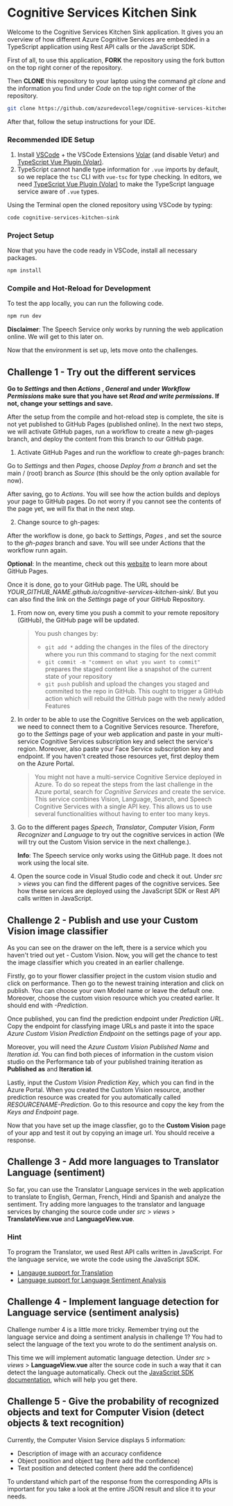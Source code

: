 # Cognitive Services Kitchen Sink

Welcome to the Cognitive Services Kitchen Sink application. It gives you an overview of how different Azure Cognitive Services are embedded in a TypeScript application using Rest API calls or the JavaScript SDK.

First of all, to use this application, **FORK** the repository using the fork button on the top right corner of the repository.

Then **CLONE** this repository to your laptop using the command _git clone_ and the information you find under _Code_ on the top right corner of the repository.

```sh
git clone https://github.com/azuredevcollege/cognitive-services-kitchen-sink.git
```

After that, follow the setup instructions for your IDE. 

### Recommended IDE Setup

1. Install [VSCode](https://code.visualstudio.com/) + the VSCode Extensions [Volar](https://marketplace.visualstudio.com/items?itemName=johnsoncodehk.volar) (and disable Vetur) and [TypeScript Vue Plugin (Volar)](https://marketplace.visualstudio.com/items?itemName=johnsoncodehk.vscode-typescript-vue-plugin).
2. TypeScript cannot handle type information for `.vue` imports by default, so we replace the `tsc` CLI with `vue-tsc` for type checking. In editors, we need [TypeScript Vue Plugin (Volar)](https://marketplace.visualstudio.com/items?itemName=johnsoncodehk.vscode-typescript-vue-plugin) to make the TypeScript language service aware of `.vue` types.

Using the Terminal open the cloned repository using VSCode by typing:

```sh
code cognitive-services-kitchen-sink
```

### Project Setup

Now that you have the code ready in VSCode, install all necessary packages.

```sh
npm install
```

### Compile and Hot-Reload for Development

To test the app locally, you can run the following code.

```sh
npm run dev
```

**Disclaimer**: The Speech Service only works by running the web application online. We will get to this later on.

Now that the environment is set up, lets move onto the challenges.

## Challenge 1 - Try out the different services

**Go to _Settings_ and then _Actions_ , _General_ and under _Workflow Permissions_ make sure that you have set _Read and write permissions_. If not, change your settings and save.**

After the setup from the compile and hot-reload step is complete, the site is not yet published to GitHub Pages (published online). In the next two steps, we will activate GitHub pages, run a workflow to create a new gh-pages branch, and deploy the content from this branch to our GitHub page.

1. Activate GitHub Pages and run the workflow to create gh-pages branch:
  
  Go to _Settings_ and then _Pages_, choose _Deploy from a branch_ and set the main / (root) branch as _Source_ (this should be the only option available for now).
  
  After saving, go to _Actions_. You will see how the action builds and deploys your page to GitHub pages. Do not worry if you cannot see the contents of the page yet, we will fix that in the next step.

2. Change source to gh-pages:
  
  After the workflow is done, go back to _Settings_, _Pages_ , and set the source to the _gh-pages_ branch and save. You will see under _Actions_ that the workflow runn again.

   **Optional**: In the meantime, check out this [website](https://docs.github.com/en/pages/getting-started-with-github-pages) to learn more about GitHub Pages.

   Once it is done, go to your GitHub page. The URL should be *YOUR_GITHUB_NAME.github.io/cognitive-services-kitchen-sink/*. But you can also find the link on the *Settings* page of your GitHub Repository.
   
   
1. From now on, every time you push a commit to your remote repository (GitHub), the GitHub page will be updated.
   > You push changes by:
      > - `git add *` adding the changes in the files of the directory where you run this command to staging for the next commit
      > - `git commit -m "comment on what you want to commit"` prepares the staged content like a snapshot of the current state of your repository
      > - `git push` publish and upload the changes you staged and commited to the repo in GitHub. This ought to trigger a GitHub action which will rebuild the GitHub page with the newly added Features

1. In order to be able to use the Cognitive Services on the web application, we need to connect them to a Cognitive Services resource. Therefore, go to the _Settings_ page of your web application and paste in your multi-service Cognitive Services subscription key and select the service's region. Moreover, also paste your Face Service subscription key and endpoint. If you haven't created those resources yet, first deploy them on the Azure Portal.
   > You might not have a multi-service Cognitive Service deployed in Azure. To do so repeat the steps from the last challenge in the Azure portal, search for *Cognitive Services* and create the service. This service combines Vision, Language, Search, and Speech Cognitive Services with a single API key. This allows us to use several functionalities without having to enter too many keys.

1. Go to the different pages _Speech_,  _Translator_, _Computer Vision_, _Form Recognizer_ and _Language_ to try out the cognitive services in action (We will try out the Custom Vision service in the next challenge.).

   **Info**: The Speech service only works using the GitHub page. It does not work using the local site.

1. Open the source code in Visual Studio code and check it out. Under _src_ > _views_ you can find the different pages of the cognitive services. See how these services are deployed using the JavaScript SDK or Rest API calls written in JavaScript.

## Challenge 2 - Publish and use your Custom Vision image classifier

As you can see on the drawer on the left, there is a service which you haven't tried out yet - Custom Vision. Now, you will get the chance to test the image classifier which you created in an earlier challenge.

Firstly, go to your flower classifier project in the custom vision studio and click on performance. Then go to the newest training interation and click on publish. You can choose your own Model name or leave the default one. Moreover, choose the custom vision resource which you created earlier. It should end with _-Prediction_.

Once published, you can find the prediction endpoint under _Prediction URL_. Copy the endpoint for classfying image URLs and paste it into the space _Azure Custom Vision Prediction Endpoint_ on the settings page of your app.

Moreover, you will need the _Azure Custom Vision Published Name_ and _Iteration id_. You can find both pieces of information in the custom vision studio on the Performance tab of your published training iteration as **Published as** and **Iteration id**.

Lastly, input the _Custom Vision Prediction Key_, which you can find in the Azure Portal. When you created the Custom Vision resource, another prediction resource was created for you automatically called _RESOURCENAME-Prediction_. Go to this resource and copy the key from the _Keys and Endpoint_ page.

Now that you have set up the image classfier, go to the **Custom Vision** page of your app and test it out by copying an image url. You should receive a response.

## Challenge 3 - Add more languages to Translator Language (sentiment)

So far, you can use the Translator Language services in the web application to translate to English, German, French, Hindi and Spanish and analyze the sentiment. Try adding more languages to the translator and language services by changing the source code under _src_ > _views_ > **TranslateView.vue** and **LanguageView.vue**.

### Hint

To program the Translator, we used Rest API calls written in JavaScript. For the language service, we wrote the code using the JavaScript SDK.

- [Langauge support for Translation](https://docs.microsoft.com/en-us/azure/cognitive-services/translator/language-support)
- [Language support for Language Sentiment Analysis](https://docs.microsoft.com/en-us/azure/cognitive-services/language-service/sentiment-opinion-mining/language-support)

## Challenge 4 - Implement language detection for Language service (sentiment analysis)

Challenge number 4 is a little more tricky. Remember trying out the language service and doing a sentiment analysis in challenge 1? You had to select the language of the text you wrote to do the sentiment analysis on.

This time we will implement automatic language detection. Under _src_ > _views_ > **LanguageView.vue** alter the source code in such a way that it can detect the language automatically. Check out the [JavaScript SDK documentation](https://docs.microsoft.com/en-us/javascript/api/@azure/ai-text-analytics/?view=azure-node-latest), which will help you get there.

## Challenge 5 - Give the probability of recognized objects and text for Computer Vision (detect objects & text recognition)

Currently, the Computer Vision Service displays 5 information:

- Description of image with an accuracy confidence
- Object position and object tag (here add the confidence)
- Text position and detected content (here add the confidence)

To understand which part of the response from the corresponding APIs is important for you take a look at the entire JSON result and slice it to your needs.
